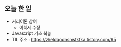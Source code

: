 ## 오늘 한 일

- 커리어톤 참여
  - 이력서 수정
- Javascript 기초 복습
- TIL 주소 : <https://zheldqodnsmstkfka.tistory.com/95>
